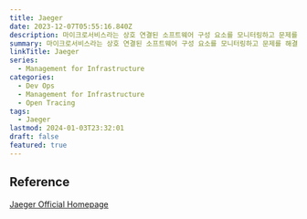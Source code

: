 ```yaml
---
title: Jaeger
date: 2023-12-07T05:55:16.840Z
description: 마이크로서비스라는 상호 연결된 소프트웨어 구성 요소를 모니터링하고 문제를 해결하는 데 사용할 수 있는 소프트웨어
summary: 마이크로서비스라는 상호 연결된 소프트웨어 구성 요소를 모니터링하고 문제를 해결하는 데 사용할 수 있는 소프트웨어
linkTitle: Jaeger
series:
  - Management for Infrastructure
categories:
  - Dev Ops
  - Management for Infrastructure
  - Open Tracing
tags:
  - Jaeger
lastmod: 2024-01-03T23:32:01
draft: false
featured: true
---
```


## Reference

[Jaeger Official Homepage](https://www.jaegertracing.io/)

